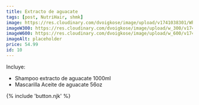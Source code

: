 ```yaml
---
title: Extracto de aguacate
tags: [post, NutriHair, shmk]
image: https://res.cloudinary.com/dvoigkose/image/upload/v1741038301/WhatsApp_Image_2025-02-13_at_12.09.47_3_zhkkmv.jpg
imageW300: https://res.cloudinary.com/dvoigkose/image/upload/w_300/v1741038301/WhatsApp_Image_2025-02-13_at_12.09.47_3_zhkkmv.jpg
imageW600: https://res.cloudinary.com/dvoigkose/image/upload/w_600/v1741038301/WhatsApp_Image_2025-02-13_at_12.09.47_3_zhkkmv.jpg
imageAlt: placeholder
price: 54.99
id: 10
---
```


Incluye:
<ul>
    <li>Shampoo extracto de aguacate 1000ml</li>
    <li>Mascarilla Aceite de aguacate 56oz</li>
</ul>

{% include 'button.njk' %}